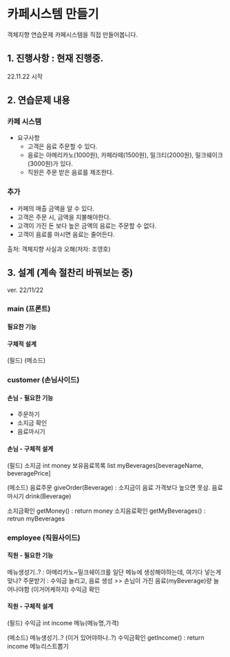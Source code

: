 # 카페시스템 만들기
객체지향 연습문제 카페시스템을 직접 만들어봅니다.

## 1. 진행사항 : 현재 진행중.
22.11.22 시작 

## 2. 연습문제 내용
### 카페 시스템
- 요구사항
    - 고객은 음료 주문할 수 있다.
    - 음료는 아메리카노(1000원), 카페라떼(1500원), 밀크티(2000원), 밀크쉐이크(3000원)가 있다.
    - 직원은 주문 받은 음료를 제조한다.

### 추가
  - 카페의 매출 금액을 알 수 있다.
  - 고객은 주문 시, 금액을 지불해야한다.
  - 고객이 가진 돈 보다 높은 금액의 음료는 주문할 수 없다.
  - 고객이 음료를 마시면 음료는 줄어든다.

출처: 객체지향 사실과 오해(저자: 조영호)

## 3. 설계 (계속 절찬리 바꿔보는 중)
ver. 22/11/22
### main (프론트)
#### 필요한 기능

#### 구체적 설계
(필드)
(메소드)

### customer (손님사이드)
#### 손님 - 필요한 기능
- 주문하기
- 소지금 확인
- 음료마시기

#### 손님 - 구체적 설계
(필드)
소지금 int money
보유음료목록 list myBeverages[beverageName, beveragePrice]

(메소드)
음료주문 giveOrder(Beverage) : 소지금이 음료 가격보다 높으면 못삼.
음료마시기 drink(Beverage)

소지금확인 getMoney() : return money
소지음료확인 getMyBeverages() : retrun myBeverages


### employee (직원사이드)
#### 직원 - 필요한 기능
메뉴생성기..? : 아메리카노~밀크쉐이크를 일단 메뉴에 생성해야하는데, 여기다 넣는게 맞나?
주문받기 : 수익금 늘리고, 음료 생성 >> 손님이 가진 음료(myBeverage)량 늘어나야함 (이거어케하지)
수익금 확인

#### 직원 - 구체적 설계
(필드)
수익금 int income
메뉴(메뉴명,가격)

(메소드)
메뉴생성기..? (이거 있어야하나..?)
수익금확인 getIncome() : return income
메뉴리스트뽑기




